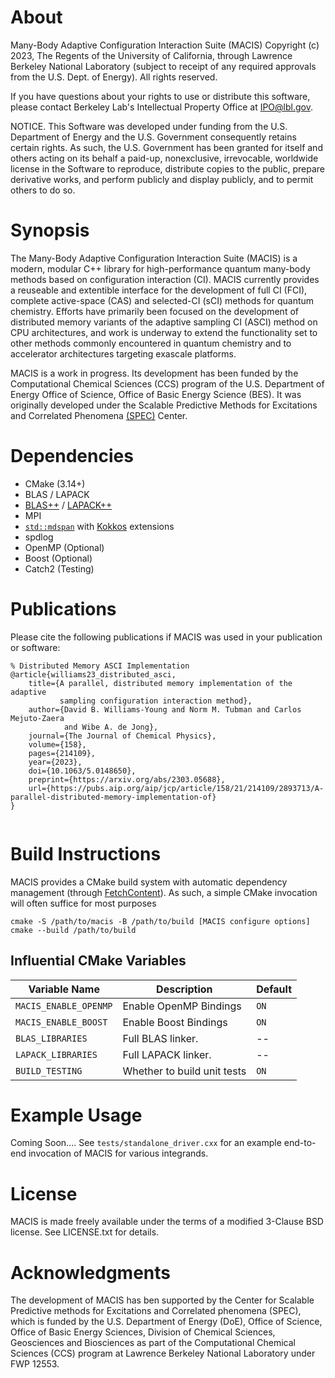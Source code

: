 <!--
  ~ MACIS Copyright (c) 2023, The Regents of the University of California,
  ~ through Lawrence Berkeley National Laboratory (subject to receipt of
  ~ any required approvals from the U.S. Dept. of Energy). All rights reserved.
  ~
  ~ See LICENSE.txt for details
-->

# About

Many-Body Adaptive Configuration Interaction Suite (MACIS) Copyright (c) 2023,
The Regents of the University of California, through Lawrence Berkeley National
Laboratory (subject to receipt of any required approvals from the U.S. Dept. of
Energy). All rights reserved.

If you have questions about your rights to use or distribute this software,
please contact Berkeley Lab's Intellectual Property Office at
IPO@lbl.gov.

NOTICE.  This Software was developed under funding from the U.S. Department
of Energy and the U.S. Government consequently retains certain rights.  As
such, the U.S. Government has been granted for itself and others acting on
its behalf a paid-up, nonexclusive, irrevocable, worldwide license in the
Software to reproduce, distribute copies to the public, prepare derivative 
works, and perform publicly and display publicly, and to permit others to do so.

# Synopsis

The Many-Body Adaptive Configuration Interaction Suite (MACIS) is a modern,
modular C++ library for high-performance quantum many-body methods based on
configuration interaction (CI). MACIS currently provides a reuseable and
extentible interface for the development of full CI (FCI), complete
active-space (CAS) and selected-CI (sCI) methods for quantum chemistry.
Efforts have primarily been focused on the development of distributed memory
variants of the adaptive sampling CI (ASCI) method on CPU architectures,
and work is underway to extend the functionality set to other methods 
commonly encountered in quantum chemistry and to accelerator architectures
targeting exascale platforms.


MACIS is a work in progress. Its development has been funded by the
Computational Chemical Sciences (CCS) program of the U.S.  Department of Energy
Office of Science, Office of Basic Energy Science (BES). It was originally
developed under the Scalable Predictive Methods for Excitations and Correlated
Phenomena [(SPEC)](https://spec.labworks.org/home) Center.

# Dependencies

* CMake (3.14+)
* BLAS / LAPACK
* [BLAS++](https://github.com/icl-utk-edu/blaspp) / [LAPACK++](https://github.com/icl-utk-edu/lapackpp)
* MPI 
* [`std::mdspan`](https://en.cppreference.com/w/cpp/container/mdspan) with [Kokkos](https://github.com/kokkos/mdspan) extensions
* spdlog
* OpenMP (Optional)
* Boost (Optional)
* Catch2 (Testing)

# Publications

Please cite the following publications if MACIS was used in your publication or
software:
```
% Distributed Memory ASCI Implementation
@article{williams23_distributed_asci,
    title={A parallel, distributed memory implementation of the adaptive
           sampling configuration interaction method},
    author={David B. Williams-Young and Norm M. Tubman and Carlos Mejuto-Zaera 
            and Wibe A. de Jong}, 
    journal={The Journal of Chemical Physics},
    volume={158},
    pages={214109},
    year={2023},
    doi={10.1063/5.0148650},
    preprint={https://arxiv.org/abs/2303.05688},
    url={https://pubs.aip.org/aip/jcp/article/158/21/214109/2893713/A-parallel-distributed-memory-implementation-of}
}
    
```

# Build Instructions


MACIS provides a CMake build system with automatic dependency management (through [FetchContent](https://cmake.org/cmake/help/latest/module/FetchContent.html)).
As such, a simple CMake invocation will often suffice for most purposes
```
cmake -S /path/to/macis -B /path/to/build [MACIS configure options]
cmake --build /path/to/build
```

## Influential CMake Variables

| Variable Name              | Description                                               | Default  |
|----------------------------|-----------------------------------------------------------|----------|
| `MACIS_ENABLE_OPENMP`      | Enable OpenMP Bindings                                    |  `ON`    |
| `MACIS_ENABLE_BOOST`       | Enable Boost Bindings                                     |  `ON`    |
| `BLAS_LIBRARIES`           | Full BLAS linker.                                         |  --      |
| `LAPACK_LIBRARIES`         | Full LAPACK linker.                                       |  --      |
| `BUILD_TESTING`            | Whether to build unit tests                               |  `ON`    |

# Example Usage

Coming Soon.... See `tests/standalone_driver.cxx` for an example end-to-end
invocation of MACIS for various integrands.

# License

MACIS is made freely available under the terms of a modified 3-Clause BSD
license. See LICENSE.txt for details.

# Acknowledgments

The development of MACIS has ben supported by the Center for Scalable
Predictive methods for Excitations and Correlated phenomena (SPEC), which is
funded by the U.S.  Department of Energy (DoE), Office of Science, Office of
Basic Energy Sciences, Division of Chemical Sciences, Geosciences and
Biosciences as part of the Computational Chemical Sciences (CCS) program at
Lawrence Berkeley National Laboratory under FWP 12553.

